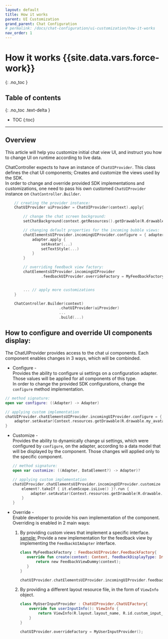 ```yaml
---
layout: default
title: How it works
parent: UI Customization
grand_parent: Chat Configuration 
# permalink: /docs/chat-configuration/ui-customization/how-it-works
nav_order: 1
---
```


# How it works {{site.data.vars.force-work}}
{: .no_toc }

## Table of contents
{: .no_toc .text-delta }

- TOC
{:toc}

---

## Overview
This article will help you customize initial chat view UI, and instruct you how to change UI on runtime according to live data.

ChatController expects to have an instance of `ChatUIProvider`. This class defines the chat UI components; Creates and customize the views used by the SDK.   
In order to change and override provided SDK implementations and customizations, one need to pass his own customed `ChatUIProvider` instance on `ChatController.Builder`. 

```kotlin
    // creating the provider instance:
    ChatUIProvider uiProvider = ChatUIProvider(context).apply{

        // change the chat screen background:
        setChatBackground(context.getResources().getDrawable(R.drawable.bkg_bots));

        // changing default properties for the incoming bubble views:
        chatElementsUIProvider.incomingUIProvider.configure = { adapter ->
            adapter.apply {
                setAvatar(...)
                setTextStyle(...)
            }
        }

        // overriding feedback view factory:
        chatElementsUIProvider.incomingUIProvider
                .feedbackUIProvider.overrideFactory = MyFeedbackFactory()


        ... // apply more customizations
    }

    ChatController.Builder(context)
                        .chatUIProvider(uiProvider)
                        ...
                        .build(...) 
```

## How to configure and override UI components display: 
The ChatUIProvider provides access to the chat ui components. Each component enables changes in 3 ways, which will be combinded.

-  Configure -   
  Provides the ability to configure ui settings on a configuration adapter. Those values will be applied for all components of this type.   
  In order to change the provided SDK configurations, change the `configure` method implementation.
  
  ```kotlin
  // method signature:
  open var configure: ((Adapter) -> Adapter)

  // applying custom implementation
  chatUIProvider.chatElementsUIProvider.incomingUIProvider.configure = { adapter ->
      adapter.setAvatar(Context.resources.getDrawable(R.drawable.my_avatar))
  }
  ```
- Customize -   
  Provides the ability to dynamically change ui settings, which were configured by `configure`, on the adapter, according to a data model that will be displayed by the component. Those changes will applied only to the specific component.  
  ```kotlin
  // method signature:
  open var customize: ((Adapter, DataElement?) -> Adapter)?

  // applying custom implementation
  chatUIProvider.chatElementsUIProvider.incomingUIProvider.customize = { adapter, element ->
      element?.takeIf { it.elemScope.isLive() }?.run {
          adapter.setAvatar(Context.resources.getDrawable(R.drawable.agent_avatar))
      }
  }
  ```

- Override -   
    Enable developer to provide his own implementation of the component.   
    Overriding is enabled in 2 main ways:
    1. By providing custom views that implement a specific interface.    
       <U>sample:</U> Provide a new implementation for the feedback view by implementing the `FeedbackUIAdapter` interface.
       
         ```kotlin
        class MyFeedbackFactory : FeedbackUIProvider.FeedbackFactory{
            override fun create(context: Context, feedbackDisplayType: Int): FeedbackUIAdapter {
                return new FeedbackViewDummy(context);
            }
        }

        chatUIProvider.chatElementsUIProvider.incomingUIProvider.feedbackUIProvider.overrideFactory = MyFeedbackFactory()
        ```

    2. By providing a different layout resource file, in the form of `ViewInfo` object.   
        
        ```kotlin
        class MyUserInputProvider : ChatUIProvider.ChatUIFactory{
            override fun userInputInfo(): ViewInfo {
                return ViewInfo(R.layout.layout_name, R.id.custom_input_container)
            }
        }

        chatUIProvider.overrideFactory = MyUserInputProvider();
        ```
